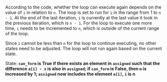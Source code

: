 According to the code, whether the loop can execute again depends on the value of `i` in relation to `n`. The loop is set to run for `i` in the range from 1 to `n - 1`. At the end of the last iteration, `i` is currently at the last value it took in the previous iteration, which is `n - 1`. For the loop to execute one more time, `i` needs to be incremented to `n`, which is outside of the current range of the loop.

Since `i` cannot be less than `n` for the loop to continue executing, no other states need to be adjusted. The loop will not run again based on the current state. 

State: **`can_form` is True if there exists an element in `assigned` such that the difference `a[i] - x` is also in `assigned`; if `can_form` is False, then `m` is increased by 1; `assigned` now includes the element `a[i]`, `i` is n**